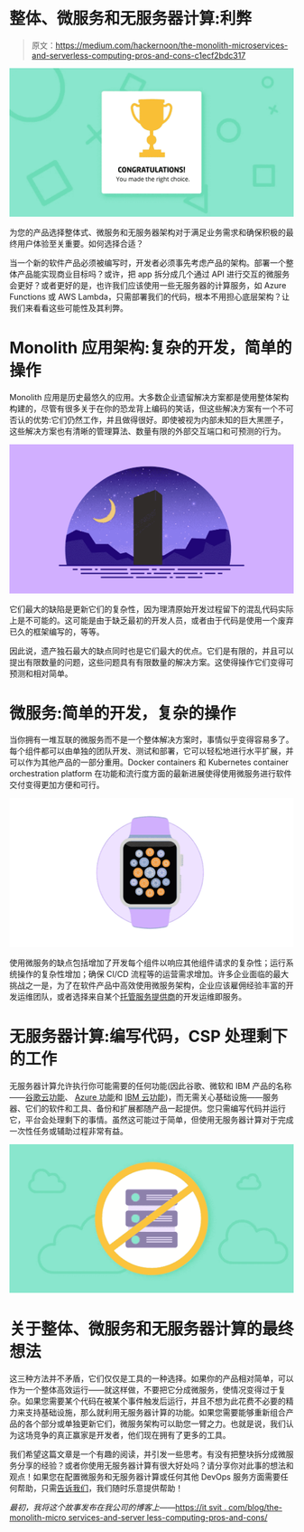 # 整体、微服务和无服务器计算:利弊

> 原文：<https://medium.com/hackernoon/the-monolith-microservices-and-serverless-computing-pros-and-cons-c1ecf2bdc317>

![](img/a88ac2046c87e8e0ef40dc8b65b9ed72.png)

为您的产品选择整体式、微服务和无服务器架构对于满足业务需求和确保积极的最终用户体验至关重要。如何选择合适？

当一个新的软件产品必须被编写时，开发者必须事先考虑产品的架构。部署一个整体产品能实现商业目标吗？或许，把 app 拆分成几个通过 API 进行交互的微服务会更好？或者更好的是，也许我们应该使用一些无服务器的计算服务，如 Azure Functions 或 AWS Lambda，只需部署我们的代码，根本不用担心底层架构？让我们来看看这些可能性及其利弊。

# Monolith 应用架构:复杂的开发，简单的操作

Monolith 应用是历史最悠久的应用。大多数企业遗留解决方案都是使用整体架构构建的，尽管有很多关于在你的恐龙背上编码的笑话，但这些解决方案有一个不可否认的优势:它们仍然工作，并且做得很好。即使被视为内部未知的巨大黑匣子，这些解决方案也有清晰的管理算法、数量有限的外部交互端口和可预测的行为。

![](img/17da438dab0602e72e39290849cddaf3.png)

它们最大的缺陷是更新它们的复杂性，因为理清原始开发过程留下的混乱代码实际上是不可能的。这可能是由于缺乏最初的开发人员，或者由于代码是使用一个废弃已久的框架编写的，等等。

因此说，遗产独石最大的缺点同时也是它们最大的优点。它们是有限的，并且可以提出有限数量的问题，这些问题具有有限数量的解决方案。这使得操作它们变得可预测和相对简单。

# 微服务:简单的开发，复杂的操作

当你拥有一堆互联的微服务而不是一个整体解决方案时，事情似乎变得容易多了。每个组件都可以由单独的团队开发、测试和部署，它可以轻松地进行水平扩展，并可以作为其他产品的一部分重用。Docker containers 和 Kubernetes container orchestration platform 在功能和流行度方面的最新进展使得使用微服务进行软件交付变得更加方便和可行。

![](img/c70e06b67d41b62b5c70a7606fbd2cdd.png)

使用微服务的缺点包括增加了开发每个组件以响应其他组件请求的复杂性；运行系统操作的复杂性增加；确保 CI/CD 流程等的运营需求增加。许多企业面临的最大挑战之一是，为了在软件产品中高效使用微服务架构，企业应该雇佣经验丰富的开发运维团队，或者选择来自某个[托管服务提供商](https://clutch.co/it-services/msp)的开发运维即服务。

# 无服务器计算:编写代码，CSP 处理剩下的工作

无服务器计算允许执行你可能需要的任何功能(因此谷歌、微软和 IBM 产品的名称——[谷歌云功能](https://cloud.google.com/functions/)、 [Azure 功能](https://azure.microsoft.com/en-us/services/functions/)和 [IBM 云功能](https://www.ibm.com/cloud/functions))，而无需关心基础设施——服务器、它们的软件和工具、备份和扩展都随产品一起提供。您只需编写代码并运行它，平台会处理剩下的事情。虽然这可能过于简单，但使用无服务器计算对于完成一次性任务或辅助过程非常有益。

![](img/7bfae109cc7f28d34fd261e350ff5e2f.png)

# 关于整体、微服务和无服务器计算的最终想法

这三种方法并不矛盾，它们仅仅是工具的一种选择。如果你的产品相对简单，可以作为一个整体高效运行——就这样做，不要把它分成微服务，使情况变得过于复杂。如果您需要某个代码在被某个事件触发后运行，并且不想为此花费不必要的精力来支持基础设施，那么就利用无服务器计算的功能。如果您需要能够重新组合产品的各个部分或单独更新它们，微服务架构可以助您一臂之力。也就是说，我们认为这场竞争的真正赢家是开发者，他们现在拥有了更多的工具。

我们希望这篇文章是一个有趣的阅读，并引发一些思考。有没有把整块拆分成微服务分享的经验？或者你使用无服务器计算有很大好处吗？请分享你对此事的想法和观点！如果您在配置微服务和无服务器计算或任何其他 DevOps 服务方面需要任何帮助，只需[告诉我们](https://itsvit.com/contacts/)，我们随时乐意提供帮助！

*最初，我将这个故事发布在我公司的博客上——*[https://it svit . com/blog/the-monolith-micro services-and-server less-computing-pros-and-cons/](https://itsvit.com/blog/the-monolith-microservices-and-serverless-computing-pros-and-cons/)